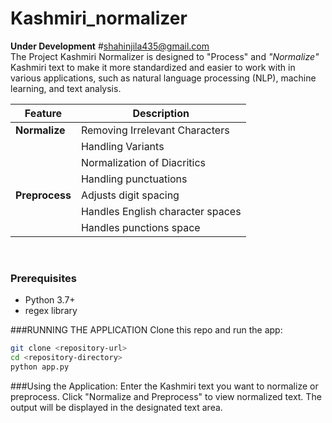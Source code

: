 # Kashmiri_normalizer
**Under Development**
#shahinjila435@gmail.com
<br>
The Project Kashmiri Normalizer is  designed to "Process" and *"Normalize"* Kashmiri text to make it more standardized and easier to work with in various applications, such as natural language processing (NLP), machine learning, and text analysis. <br>

|    Feature    | Description                      |
|---------------|----------------------------------|
| **Normalize** | Removing Irrelevant Characters   |
|               | Handling Variants                |
|               | Normalization of Diacritics      |
|               | Handling punctuations|           |
| **Preprocess**| Adjusts digit spacing            |                    
|               | Handles English character spaces |
|               | Handles punctions space          |

<br>

### Prerequisites

- Python 3.7+
- regex library 

###RUNNING THE APPLICATION 
Clone this   repo  and run the app:
```bash
git clone <repository-url>
cd <repository-directory>
python app.py
```



###Using the Application:
Enter the Kashmiri text you want to normalize or preprocess.
Click "Normalize and Preprocess" to view normalized text.
The  output will be displayed  in the designated text area.







